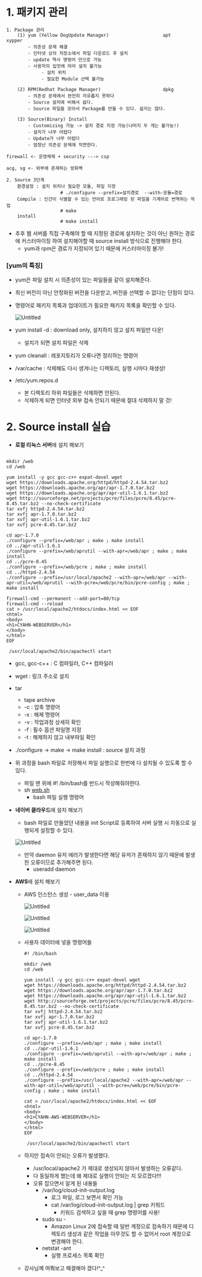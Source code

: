 # 1. 패키지 관리

```
1. Package 관리
	(1) yum (Yellow DogUpdate Manager)                    apt                       xypper
		- 의존성 문제 해결
		- 인터넷 상의 저장소에서 파일 다운로드 후 설치
		- update 역시 명령어 만으로 가능
		- 사용자의 입맛에 따라 설치 불가능
			 - 설치 위치
			 - 필요한 Module 선택 불가능

	(2) RPM(Redhat Package Manager)                       dpkg
		- 의존성 문제에서 완전히 자유롭지 못하다
		- Source 설치에 비해서 쉽다.
		- Source 파일을 모아서 Package를 만들 수 있다. 쉽지는 않다.
		
	(3) Source(Binary) Install
		- Customizing 가능 -> 설치 경로 지정 가능(나머지 두 개는 불가능!)
		- 설치가 너무 어렵다
		- Update가 너무 어렵다
		- 엄청난 의존성 문제에 직면한다.

firewall <- 운영체제 + security ---> csp

acg, sg <- 외부에 존재하는 방화벽

2. Source 3단계
	환경설정 : 설치 위치나 필요한 모듈, 파일 지정
					# ./configure --prefix=설치경로  --with-모듈=경로
	Compile : 인간이 식별할 수 있는 언어로 프로그래밍 된 파일을 기계어로 번역하는 작업
					# make
	install
					# make install
```

- 추후 웹 서버를 직접 구축해야 할 때 지정된 경로에 설치하는 것이 아닌 원하는 경로에 커스터마이징 하여 설치해야할 때 source install 방식으로 진행해야 한다.
    - yum과 rpm은 경로가 지정되어 있기 때문에 커스터마이징 불가!

### [yum의 특징]

- yum은 파일 설치 시 의존성이 있는 파일들을 같이 설치해준다.
- 최신 버전이 아닌 안정화된 버전을 다운받고, 버전을 선택할 수 없다는 단점이 있다.
- 명령어로 패키지 목록과 업데이트가 필요한 패키지 목록을 확인할 수 있다.
    
    ![Untitled](package_images/Untitled.png)
    

- yum install -d : download only, 설치하지 않고 설치 파일만 다운!
    - 설치가 되면 설치 파일은 삭제
- yum cleanall : 레포지토리가 오류나면 정리하는 명령어
- /var/cache : 삭제해도 다시 생겨나는 디렉토리, 실행 시마다 재생성!
- /etc/yum.repos.d
    - 본 디렉토리 하위 파일들은 삭제하면 안된다.
    - 삭제하게 되면 인터넷 외부 접속 안되기 때문에 절대 삭제하지 말 것!

# 2. Source install 실습

- **로컬 리눅스 서버**에 설치 해보기

```

mkdir /web
cd /web

yum install -y gcc gcc-c++ expat-devel wget
wget https://downloads.apache.org/httpd/httpd-2.4.54.tar.bz2
wget https://downloads.apache.org/apr/apr-1.7.0.tar.bz2
wget https://downloads.apache.org/apr/apr-util-1.6.1.tar.bz2
wget http://sourceforge.net/projects/pcre/files/pcre/8.45/pcre-8.45.tar.bz2 --no-check-certificate
tar xvfj httpd-2.4.54.tar.bz2
tar xvfj apr-1.7.0.tar.bz2 
tar xvfj apr-util-1.6.1.tar.bz2 
tar xvfj pcre-8.45.tar.bz2

cd apr-1.7.0
./configure --prefix=/web/apr ; make ; make install
cd ../apr-util-1.6.1
./configure --prefix=/web/aprutil --with-apr=/web/apr ; make ; make install
cd ../pcre-8.45
./configure --prefix=/web/pcre ; make ; make install
cd ../httpd-2.4.54
./configure --prefix=/usr/local/apache2 --with-apr=/web/apr --with-apr-util=/web/aprutil --with-pcre=/web/pcre/bin/pcre-config ; make ; make install

firewall-cmd --permanent --add-port=80/tcp
firewall-cmd --reload
cat > /usr/local/apache2/htdocs/index.html << EOF
<html>
<body>
<h1>CYAHN-WEBSERVER</h1>
</body>
</html>
EOF

 /usr/local/apache2/bin/apachectl start
```

- gcc, gcc-c++ : C 컴파일러, C++ 컴파일러
- wget : 링크 주소로 설치
- tar
    - tape archive
    - -c : 압축 명령어
    - -x : 해제 명령어
    - -v : 작업과정 상세히 확인
    - -f : 필수 옵션 파일명 지정
    - -t : 해제하지 않고 내부파일 확인
- ./configure → make → make install : source 설치 과정

- 위 과정을 bash 파일로 저장해서 파일 실행으로 한번에 다 설치될 수 있도록 할 수 있다.
    - 파일 맨 위에 #! /bin/bash를 반드시 작성해줘야한다.
    - sh [web.sh](http://web.sh)
        - bash 파일 실행 명령어

- **네이버 클라우드**에 설치 해보기
    - bash 파일로 만들었던 내용을 init Script로 등록하여 서버 실행 시 자동으로 실행되게 설정할 수 있다.
    
    ![Untitled](package_images/Untitled%201.png)
    
    - 만약 daemon 유저 에러가 발생한다면 해당 유저가 존재하지 않기 때문에 발생한 오류이므로 추가해주면 된다.
        - useradd daemon

- **AWS**에 설치 해보기
    - AWS 인스턴스 생성 - user_data 이용
        
        ![Untitled](package_images/Untitled%202.png)
        
        ![Untitled](package_images/Untitled%203.png)
        
        ![Untitled](package_images/Untitled%204.png)
        
    
    - 사용자 데이터에 넣을 명령어들
        
        ```
        #! /bin/bash
        
        mkdir /web
        cd /web
        
        yum install -y gcc gcc-c++ expat-devel wget
        wget https://downloads.apache.org/httpd/httpd-2.4.54.tar.bz2
        wget https://downloads.apache.org/apr/apr-1.7.0.tar.bz2
        wget https://downloads.apache.org/apr/apr-util-1.6.1.tar.bz2
        wget http://sourceforge.net/projects/pcre/files/pcre/8.45/pcre-8.45.tar.bz2 --no-check-certificate
        tar xvfj httpd-2.4.54.tar.bz2
        tar xvfj apr-1.7.0.tar.bz2 
        tar xvfj apr-util-1.6.1.tar.bz2 
        tar xvfj pcre-8.45.tar.bz2
        
        cd apr-1.7.0
        ./configure --prefix=/web/apr ; make ; make install
        cd ../apr-util-1.6.1
        ./configure --prefix=/web/aprutil --with-apr=/web/apr ; make ; make install
        cd ../pcre-8.45
        ./configure --prefix=/web/pcre ; make ; make install
        cd ../httpd-2.4.54
        ./configure --prefix=/usr/local/apache2 --with-apr=/web/apr --with-apr-util=/web/aprutil --with-pcre=/web/pcre/bin/pcre-config ; make ; make install
        
        cat > /usr/local/apache2/htdocs/index.html << EOF
        <html>
        <body>
        <h1>CYAHN-AWS-WEBSERVER</h1>
        </body>
        </html>
        EOF
        
         /usr/local/apache2/bin/apachectl start
        ```
        
    - 하지만 접속이 안되는 오류가 발생했다.
        - /usr/local/apache2 가 제대로 생성되지 않아서 발생하는 오류같다.
        - 다 동일하게 했는데 왜 제대로 실행이 안되는 지 모르겠다!!!
        - 오류 잡으면서 알게 된 내용들
            - /var/log/cloud-init-output.log
                - 로그 파일, 로그 보면서 확인 가능
                - cat /var/log/cloud-init-output.log | grep 키워드
                    - 키워드 검색하고 싶을 때 grep 명령어를 사용!
            - sudo su -
                - Amazon Linux 2에 접속할 때 일반 계정으로 접속하기 때문에 디렉토리 생성과 같은 작업을 아무것도 할 수 없어서 root 계정으로 변경해야 한다.
            - netstat -ant
                - 실행 프로세스 목록 확인
    
    - 강사님께 여쭤보고 해결해야 겠다!^_^
